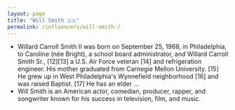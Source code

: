 ```yaml
---
layout: page
title: "Will Smith 🇺🇸"
permalink: /influencers/will-smith-/
---
```


- Willard Carroll Smith II was born on September 25, 1968, in Philadelphia, to Caroline (née Bright), a school board administrator, and Willard Carroll Smith Sr., [12][13] a U.S. Air Force veteran [14] and refrigeration engineer. His mother graduated from Carnegie Mellon University. [15] He grew up in West Philadelphia's Wynnefield neighborhood [16] and was raised Baptist. [17] He has an elder ...
- Will Smith is an American actor, comedian, producer, rapper, and songwriter known for his success in television, film, and music.
